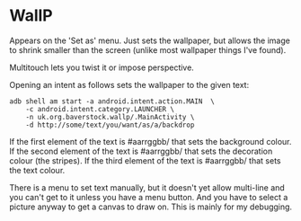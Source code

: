 # WallP
Appears on the 'Set as' menu. Just sets the wallpaper, but allows the image to shrink smaller than the screen (unlike most wallpaper things I've found).

Multitouch lets you twist it or impose perspective.

Opening an intent as follows sets the wallpaper to the given text:

    adb shell am start -a android.intent.action.MAIN  \
        -c android.intent.category.LAUNCHER \
        -n uk.org.baverstock.wallp/.MainActivity \
        -d http://some/text/you/want/as/a/backdrop

If the first element of the text is #aarrggbb/ that sets the background colour.
If the second element of the text is #aarrggbb/ that sets the decoration colour (the stripes).
If the third element of the text is #aarrggbb/ that sets the text colour.

There is a menu to set text manually, but it doesn't yet allow multi-line and you can't get to it unless you have a menu button. And you have to select a picture anyway to get a canvas to draw on. This is mainly for my debugging.
